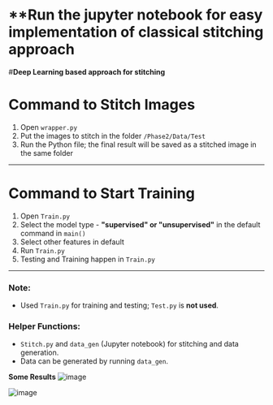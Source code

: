 # **Run the jupyter notebook for easy implementation of classical stitching approach

#**Deep Learning based approach for stitching**
# **Command to Stitch Images**

1. Open `wrapper.py`  
2. Put the images to stitch in the folder `/Phase2/Data/Test`  
3. Run the Python file; the final result will be saved as a stitched image in the same folder  

---

# **Command to Start Training**

1. Open `Train.py`  
2. Select the model type - **"supervised" or "unsupervised"** in the default command in `main()`  
3. Select other features in default  
4. Run `Train.py`  
5. Testing and Training happen in `Train.py`  

---

### **Note:**  
- Used `Train.py` for training and testing; `Test.py` is **not used**.  

### **Helper Functions:**  
- `Stitch.py` and `data_gen` (Jupyter notebook) for stitching and data generation.  
- Data can be generated by running `data_gen`.  


**Some Results**
![image](https://github.com/user-attachments/assets/fc50082e-f1fc-432b-bbb2-671a4428f566)

![image](https://github.com/user-attachments/assets/d8b65816-b72c-4eed-9c6b-434d1d205a36)
